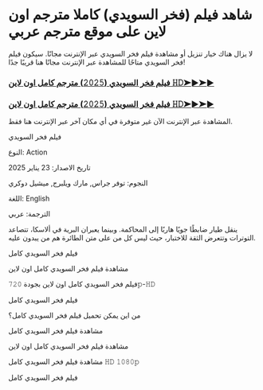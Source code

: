 # شاهد فيلم (فخر السويدي)  كاملا مترجم اون لاين على موقع مترجم عربي

لا يزال هناك خيار تنزيل أو مشاهدة فيلم فخر السويدي عبر الإنترنت مجانًا. سيكون فيلم فخر السويدي متاحًا للمشاهدة عبر الإنترنت مجانًا هنا قريبًا جدًا!

### [فيلم فخر السويدي (𝟸𝟶𝟸𝟻) مترجم كامل اون لاين 𝙷𝙳➤►➤►](https://tinyurl.com/4jfv7krm)

### [فيلم فخر السويدي (𝟸𝟶𝟸𝟻) مترجم كامل اون لاين 𝙷𝙳➤►➤►](https://tinyurl.com/4jfv7krm)

المشاهدة عبر الإنترنت الآن غير متوفرة في أي مكان آخر عبر الإنترنت هنا فقط.


فيلم فخر السويدي

النوع: Action

تاريخ الاصدار: 23 يناير 2025

النجوم: توفر جراس, مارك ويلبرج, ميشيل دوكري

اللغة: English

الترجمة: عربي

ينقل طيار ضابطًا جويًا هاربًا إلى المحاكمة. وبينما يعبران البرية في ألاسكا، تتصاعد التوترات وتتعرض الثقة للاختبار، حيث ليس كل من على متن الطائرة هم من يبدون عليه.


فيلم فخر السويدي كامل

مشاهدة فيلم فخر السويدي كامل اون لاين

فيلم فخر السويدي كامل اون لاين بجودة 𝟽𝟸𝟶𝚙-𝙷𝙳

فيلم فخر السويدي كامل

من اين يمكن تحميل فيلم فخر السويدي كامل؟

مشاهدة فيلم فخر السويدي كامل

مشاهدة فيلم فخر السويدي كامل اون لاين

مشاهدة فيلم فخر السويدي كامل 𝙷𝙳 𝟷𝟶𝟾𝟶𝚙

فيلم فخر السويدي كامل

